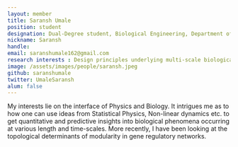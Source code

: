 ```yaml
---
layout: member
title: Saransh Umale
position: student
designation: Dual-Degree student, Biological Engineering, Department of Biotechnology, Bhupat & Jyoti Mehta School of Biosciences
nickname: Saransh
handle: 
email: saranshumale162@gmail.com
research interests : Design principles underlying multi-scale biological phenomena, Non-linear dynamics of biochemical systems
image: /assets/images/people/saransh.jpeg
github: saranshumale
twitter: UmaleSaransh
alum: false
---
```


My interests lie on the interface of Physics and Biology. It intrigues me as to how one can use ideas from Statistical Physics, Non-linear dynamics etc. to get quantitative and predictive insights into biological phenomena occurring at various length and time-scales. More recently, I have been looking at the topological determinants of modularity in gene regulatory networks.
